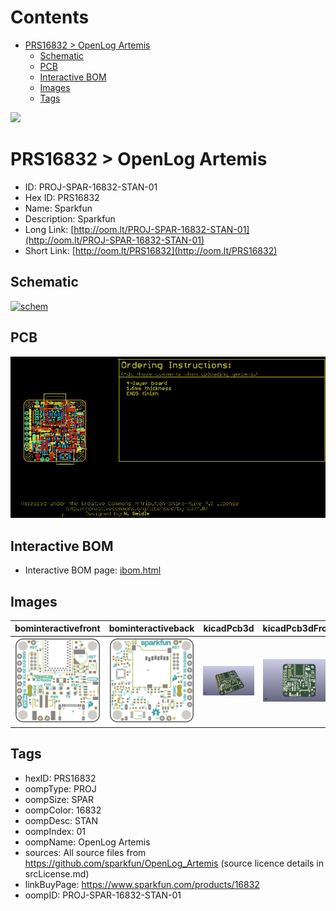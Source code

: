 



Contents
========

* [PRS16832 > OpenLog Artemis](#prs16832--openlog-artemis)
	* [Schematic](#schematic)
	* [PCB](#pcb)
	* [Interactive BOM](#interactive-bom)
	* [Images](#images)
	* [Tags](#tags)
  
![][im]
# PRS16832 > OpenLog Artemis

- ID: PROJ-SPAR-16832-STAN-01
- Hex ID: PRS16832
- Name: Sparkfun
- Description: Sparkfun
- Long Link: [http://oom.lt/PROJ-SPAR-16832-STAN-01](http://oom.lt/PROJ-SPAR-16832-STAN-01)
- Short Link: [http://oom.lt/PRS16832](http://oom.lt/PRS16832)

## Schematic
  
[![schem](eagleSchemImage.png)](eagleSchemImage.png)
## PCB
  
[![pcb](eagleImage.png)](eagleImage.png)
## Interactive BOM

- Interactive BOM page: [ibom.html](https://htmlpreview.github.io/?https://github.com/oomlout/oomlout_OOMP_projects/blob/main/PROJ-SPAR-16832-STAN-01/kicad/bom/ibom.html)

## Images
  
  

|bominteractivefront|bominteractiveback|kicadPcb3d|kicadPcb3dFront|kicadPcb3dBack|eagleImage|eagleSchemImage|
| :---: | :---: | :---: | :---: | :---: | :---: | :---: |
|[![bominteractivefront](bomFront_140.png)](bomFront.png)|[![bominteractiveback](bomBack_140.png)](bomBack.png)|[![kicadPcb3d](kicadPcb3d_140.png)](kicadPcb3d.png)|[![kicadPcb3dFront](kicadPcb3dFront_140.png)](kicadPcb3dFront.png)|[![kicadPcb3dBack](kicadPcb3dBack_140.png)](kicadPcb3dBack.png)|[![eagleImage](eagleImage_140.png)](eagleImage.png)|[![eagleSchemImage](eagleSchemImage_140.png)](eagleSchemImage.png)|

## Tags

- hexID: PRS16832
- oompType: PROJ
- oompSize: SPAR
- oompColor: 16832
- oompDesc: STAN
- oompIndex: 01
- oompName: OpenLog Artemis
- sources: All source files from https://github.com/sparkfun/OpenLog_Artemis (source licence details in srcLicense.md)
- linkBuyPage: https://www.sparkfun.com/products/16832
- oompID: PROJ-SPAR-16832-STAN-01



[im]: kicadPcb3d_450.png
